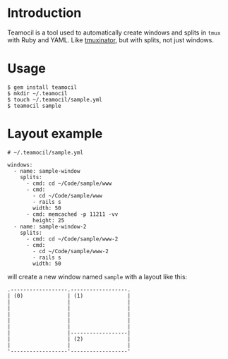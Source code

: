 # Introduction

Teamocil is a tool used to automatically create windows and splits in `tmux` with Ruby and YAML. Like [tmuxinator](https://github.com/aziz/tmuxinator), but with splits, not just windows.

# Usage

    $ gem install teamocil
    $ mkdir ~/.teamocil
    $ touch ~/.teamocil/sample.yml
    $ teamocil sample

# Layout example

    # ~/.teamocil/sample.yml

    windows:
      - name: sample-window
        splits:
          - cmd: cd ~/Code/sample/www
          - cmd:
            - cd ~/Code/sample/www
            - rails s
            width: 50
          - cmd: memcached -p 11211 -vv
            height: 25
      - name: sample-window-2
        splits:
          - cmd: cd ~/Code/sample/www-2
          - cmd:
            - cd ~/Code/sample/www-2
            - rails s
            width: 50

will create a new window named `sample` with a layout like this:

    .------------------.------------------.
    | (0)              | (1)              |
    |                  |                  |
    |                  |                  |
    |                  |                  |
    |                  |                  |
    |                  |                  |
    |                  |------------------|
    |                  | (2)              |
    |                  |                  |
    '------------------'------------------'
